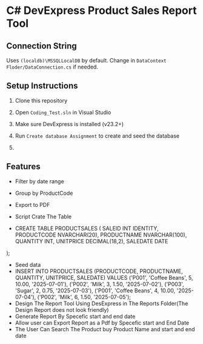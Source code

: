 # C# DevExpress Product Sales Report Tool

## Connection String
Uses `(localdb)\MSSQLLocalDB` by default. Change in `DataContext Floder/DataConnection.cs` if needed.

## Setup Instructions
1. Clone this repository
2. Open `Coding_Test.sln` in Visual Studio
3. Make sure DevExpress is installed (v23.2+)
4. Run `Create database Assignment` to create and seed the database

5. 
## Features
- Filter by date range
- Group by ProductCode
- Export to PDF
  
-   Script Crate The Table 
-   CREATE TABLE PRODUCTSALES (
    SALEID INT IDENTITY,
    PRODUCTCODE NVARCHAR(20),
    PRODUCTNAME NVARCHAR(100),
    QUANTITY INT,
    UNITPRICE DECIMAL(18,2),
    SALEDATE DATE
   
);
- Seed data
- INSERT INTO PRODUCTSALES (PRODUCTCODE, PRODUCTNAME, QUANTITY, UNITPRICE, SALEDATE) VALUES
('P001', 'Coffee Beans', 5, 10.00, '2025-07-01'),
('P002', 'Milk', 3, 1.50, '2025-07-02'),
('P003', 'Sugar', 2, 0.75, '2025-07-03'),
('P001', 'Coffee Beans', 4, 10.00, '2025-07-04'),
('P002', 'Milk', 6, 1.50, '2025-07-05');
- Design The Report Tool Using DesExpress in The Reports Folder(The Design Report does not look friendly)
- Generate Report By Specefic start and end date
- Allow user can Export Report as a Pdf by Specefic start and End Date
- The User Can Search The Product buy Product Name and start and end date 

